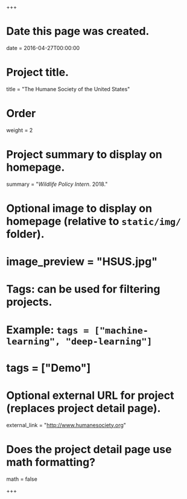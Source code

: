 +++
# Date this page was created.
date = 2016-04-27T00:00:00

# Project title.
title = "The Humane Society of the United States"

# Order
weight = 2

# Project summary to display on homepage.
summary = "*Wildlife Policy Intern*. 2018."

# Optional image to display on homepage (relative to `static/img/` folder).
# image_preview = "HSUS.jpg"

# Tags: can be used for filtering projects.
# Example: `tags = ["machine-learning", "deep-learning"]`
# tags = ["Demo"]

# Optional external URL for project (replaces project detail page).
external_link = "http://www.humanesociety.org"

# Does the project detail page use math formatting?
math = false

+++

